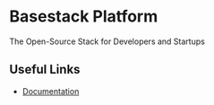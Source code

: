 # Basestack Platform

The Open-Source Stack for Developers and Startups

## Useful Links

- [Documentation](https://docs.basestack.co)
